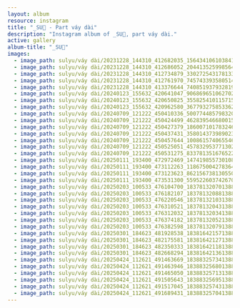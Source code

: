 ```yaml
---
layout: album
resource: instagram
title: "_SU🎀 - Part váy dài"
description: "Instagram album of _SU🎀, part váy dài."
active: gallery
album-title: "_SU🎀"
images:
  - image_path: sulyu/váy dài/20231228_144310_412682035_1564341061038417_5981571753122385915_n.jpg
  - image_path: sulyu/váy dài/20231228_144310_412686052_204413525998564_2566919042033441026_n.jpg
  - image_path: sulyu/váy dài/20231228_144310_412734879_330272543178133_7691838010640881570_n.jpg
  - image_path: sulyu/váy dài/20231228_144310_412761970_745743393580514_4007444896273768790_n.jpg
  - image_path: sulyu/váy dài/20231228_144310_413376644_740851937932819_8557199890143659825_n.jpg
  - image_path: sulyu/váy dài/20240123_155632_420641047_906869651062702_3456706702589696467_n.jpg
  - image_path: sulyu/váy dài/20240123_155632_420650825_3558254101157153_8968692473428690661_n.jpg
  - image_path: sulyu/váy dài/20240123_155632_420962580_367793275853362_6143009414710879425_n.jpg
  - image_path: sulyu/váy dài/20240709_121222_450410336_500774485798320_8009201767191714764_n.jpg
  - image_path: sulyu/váy dài/20240709_121222_450424499_462839546680015_6195906865479446279_n.jpg
  - image_path: sulyu/váy dài/20240709_121222_450427379_1860071017832465_7791508203550444328_n.jpg
  - image_path: sulyu/váy dài/20240709_121222_450437431_358014373989023_1609853607155993905_n.jpg
  - image_path: sulyu/váy dài/20240709_121222_450457644_1008615740655462_1148864884799188223_n.jpg
  - image_path: sulyu/váy dài/20240709_121222_450525051_457832953771302_6284016626027239943_n.jpg
  - image_path: sulyu/váy dài/20240709_121222_450531275_833781351676522_839710268761415553_n.jpg
  - image_path: sulyu/váy dài/20250111_193400_472972469_1474198557301080_5187126440723228577_n.jpg
  - image_path: sulyu/váy dài/20250111_193400_473112263_1186750042783649_2791652990055955921_n.jpg
  - image_path: sulyu/váy dài/20250111_193400_473123623_8621567381305508_3750192803684257739_n.jpg
  - image_path: sulyu/váy dài/20250111_193400_473531300_559522603742670_3664179864160558580_n.jpg
  - image_path: sulyu/váy dài/20250203_100533_476104700_18378132070138827_3190186455638251939_n.jpg
  - image_path: sulyu/váy dài/20250203_100533_476182107_18378132088138827_8380188951494486310_n.jpg
  - image_path: sulyu/váy dài/20250203_100533_476220546_18378132103138827_4462751203944700767_n.jpg
  - image_path: sulyu/váy dài/20250203_100533_476310521_18378132043138827_1334549202989124464_n.jpg
  - image_path: sulyu/váy dài/20250203_100533_476312032_18378132034138827_3045801472482412451_n.jpg
  - image_path: sulyu/váy dài/20250203_100533_476374182_18378132052138827_1734880835751119959_n.jpg
  - image_path: sulyu/váy dài/20250203_100533_476382598_18378132079138827_6527444988353622152_n.jpg
  - image_path: sulyu/váy dài/20250301_184623_481928538_18381642157138827_5659286263444654364_n.jpg
  - image_path: sulyu/váy dài/20250301_184623_482175581_18381642127138827_7612384927286689711_n.jpg
  - image_path: sulyu/váy dài/20250301_184623_482350333_18381642118138827_1010420124542735148_n.jpg
  - image_path: sulyu/váy dài/20250301_184623_482668294_18381642136138827_2735298429737268376_n.jpg
  - image_path: sulyu/váy dài/20250424_112621_491463669_18388325734138827_16838734817191674_n.jpg
  - image_path: sulyu/váy dài/20250424_112621_491463946_18388325680138827_7950704196278143937_n.jpg
  - image_path: sulyu/váy dài/20250424_112621_491465050_18388325713138827_2517372394798644528_n.jpg
  - image_path: sulyu/váy dài/20250424_112621_491505643_18388325695138827_7877961103726985153_n.jpg
  - image_path: sulyu/váy dài/20250424_112621_491517045_18388325743138827_946699032646075425_n.jpg
  - image_path: sulyu/váy dài/20250424_112621_491689431_18388325704138827_8701353151521988556_n.jpg
---
```

